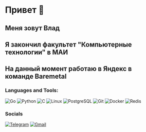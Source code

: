 # Привет 👋

## Меня зовут Влад
## Я закончил факультет "Компьютерные технологии" в МАИ 
## На данный момент работаю в Яндекс в команде Baremetal


### Languages and Tools:
![Go](https://img.shields.io/badge/go-%2300ADD8.svg?style=for-the-badge&logo=go&logoColor=white)
![Python](https://img.shields.io/badge/-Python-090909?style=for-the-badge&logo=Python&logoColor=#F0E68C)
![C](https://img.shields.io/badge/c-%2300599C.svg?style=for-the-badge&logo=c&logoColor=white)
![Linux](https://img.shields.io/badge/Linux-FCC624?style=for-the-badge&logo=linux&logoColor=black)
![PostgreSQL](https://img.shields.io/badge/PostgreSQL-316192?style=for-the-badge&logo=postgresql&logoColor=white)
![Git](https://img.shields.io/badge/git-%23F05033.svg?style=for-the-badge&logo=git&logoColor=white)
![Docker](https://img.shields.io/badge/docker-%230db7ed.svg?style=for-the-badge&logo=docker&logoColor=white)
![Redis](https://img.shields.io/badge/redis-%23DD0031.svg?style=for-the-badge&logo=redis&logoColor=white)
### Socials
[![Telegram](https://img.shields.io/badge/-Telegram-090909?style=for-the-badge&logo=telegram&logoColor=27A0D9)](https://t.me/vladtrofimoff)
[![Gmail](https://img.shields.io/badge/Gmail-D14836?style=for-the-badge&logo=gmail&logoColor=white)](vladislavtrofimov6@gmail.com)
